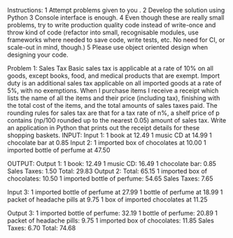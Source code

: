 Instructions:
1 Attempt problems given to you .
2 Develop the solution using Python
3 Console interface is enough.
4 Even though these are really small problems, try to write production quality code instead of write-once
and throw kind of code (refactor into small, recognisable modules, use frameworks where needed to save
code, write tests, etc. No need for CI, or scale-out in mind, though.)
5 Please use object oriented design when designing your code.


Problem 1: Sales Tax
Basic sales tax is applicable at a rate of 10% on all goods, except books, food, and medical products that are
exempt. Import duty is an additional sales tax applicable on all imported goods at a rate of 5%, with no
exemptions.
When I purchase items I receive a receipt which lists the name of all the items and their price (including tax),
finishing with the total cost of the items, and the total amounts of sales taxes paid. The rounding rules for sales
tax are that for a tax rate of n%, a shelf price of p contains (np/100 rounded up to the nearest 0.05) amount of
sales tax.
Write an application in Python that prints out the receipt details for these shopping baskets.
INPUT:
Input 1:
1 book at 12.49
1 music CD at 14.99
1 chocolate bar at 0.85
Input 2:
1 imported box of chocolates at 10.00 1 imported bottle of perfume at 47.50

OUTPUT:
Output 1:
1 book: 12.49
1 music CD: 16.49
1 chocolate bar: 0.85 Sales Taxes: 1.50 Total: 29.83
Output 2:
Total: 65.15
1 imported box of chocolates: 10.50 1 imported bottle of perfume: 54.65 Sales Taxes: 7.65


Input 3:
1 imported bottle of perfume at 27.99 1 bottle of perfume at 18.99
1 packet of headache pills at 9.75
1 box of imported chocolates at 11.25

Output 3:
1 imported bottle of perfume: 32.19 1 bottle of perfume: 20.89
1 packet of headache pills: 9.75
1 imported box of chocolates: 11.85 Sales Taxes: 6.70
Total: 74.68